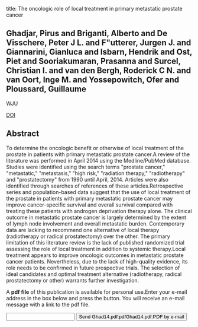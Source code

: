 title: The oncologic role of local treatment in primary metastatic prostate cancer

## Ghadjar, Pirus and Briganti, Alberto and De Visschere, Peter J L. and F"utterer, Jurgen J. and Giannarini, Gianluca and Isbarn, Hendrik and Ost, Piet and Sooriakumaran, Prasanna and Surcel, Christian I. and van den Bergh, Roderick C N. and van Oort, Inge M. and Yossepowitch, Ofer and Ploussard, Guillaume
WJU

<a href="https://doi.org/10.1007/s00345-014-1347-9">DOI</a>

## Abstract
To determine the oncologic benefit or otherwise of local treatment of the prostate in patients with primary metastatic prostate cancer.A review of the literature was performed in April 2014 using the Medline/PubMed database. Studies were identified using the search terms "prostate cancer," "metastatic," "metastasis," "high risk," "radiation therapy," "radiotherapy" and "prostatectomy" from 1990 until April, 2014. Articles were also identified through searches of references of these articles.Retrospective series and population-based data suggest that the use of local treatment of the prostate in patients with primary metastatic prostate cancer may improve cancer-specific survival and overall survival compared with treating these patients with androgen deprivation therapy alone. The clinical outcome in metastatic prostate cancer is largely determined by the extent of lymph node involvement and overall metastatic burden. Contemporary data are lacking to recommend one alternative of local therapy (radiotherapy or radical prostatectomy) over the other. The primary limitation of this literature review is the lack of published randomized trial assessing the role of local treatment in addition to systemic therapy.Local treatment appears to improve oncologic outcomes in metastatic prostate cancer patients. Nevertheless, due to the lack of high-quality evidence, its role needs to be confirmed in future prospective trials. The selection of ideal candidates and optimal treatment alternative (radiotherapy, radical prostatectomy or other) warrants further investigation.

A <b>pdf file</b> of this publication is available for personal use.Enter your e-mail address in the box below and press the button. You will receive an e-mail message with a link to the pdf file.
<form action="sender.php">  <input type="text" name="email">  <input type="submit" value="Send Ghad14.pdf:pdfGhad14.pdf:PDF by e-mail"></form>